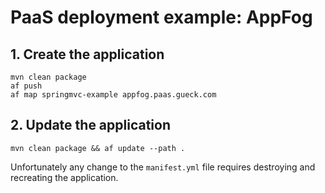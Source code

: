 # PaaS deployment example: AppFog

## 1\. Create the application

    mvn clean package
    af push
    af map springmvc-example appfog.paas.gueck.com

## 2\. Update the application

    mvn clean package && af update --path .

Unfortunately any change to the ``manifest.yml`` file requires destroying and recreating the application.

